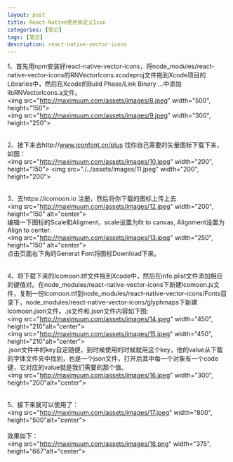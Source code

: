 ```yaml
---
layout: post
title: React-Native使用自定义Icon
categories: [笔记]
tags: [笔记]
description: react-native-vector-icons
---
```


1、首先用npm安装好react-native-vector-icons，将node_modules/react-native-vector-icons的RNVectorIcons.xcodeproj文件拖到Xcode项目的Libraries中，然后在Xcode的Build Phase/Link Binary ...中添加libRNVectorIcons.a文件。<br/>
<img src="http://maximuum.com/assets/images/8.jpeg" width="500", height="150"><br/>
<img src="http://maximuum.com/assets/images/9.jpeg" width="300", height="250"><br/><br/>

2、接下来去http://www.iconfont.cn/plus 找你自己需要的矢量图标下载下来，如图：<br/>
<img src="http://maximuum.com/assets/images/10.jpeg" width="200", height="150">  <img src="./../assets/images/11.jpeg" width="200", height="200"><br/><br/>

3、去https://icomoon.io 注册，然后将你下载的图标上传上去<br/>
<img src="http://maximuum.com/assets/images/12.jpeg" width="200", height="150" alt="center"><br/>
编辑一下图标的Scale和Aligment，scale设置为fit to canvas, Alignment设置为Align to center.<br/>
<img src="http://maximuum.com/assets/images/13.jpeg" width="250", height="150" alt="center"><br/>
点击页面右下角的Generat Font将图标Download下来。<br/><br/>

4、将下载下来的Icomoon.ttf文件拖到Xcode中，然后在info.plist文件添加相应的键值对。在node_modules/react-native-vector-icons下新建Icomoon.js文件，复制一份Icomoon.ttf到node_modules/react-native-vector-icons/Fonts目录下，node_modules/react-native-vector-icons/glyphmaps下新建Icomoon.json文件。.js文件和.json文件内容如下图:<br/>
<img src="http://maximuum.com/assets/images/14.jpeg" width="450", height="210"alt="center"><br/>
<img src="http://maximuum.com/assets/images/15.jpeg" width="450", height="210"alt="center"><br/>
.json文件中的key自定随便，到时候使用的时候就用这个key，他的value从下载的字体文件夹中找到，也是一个json文件，打开后其中每一个对象有一个code键，它对应的value就是我们需要的那个值。<br/>
<img src="http://maximuum.com/assets/images/16.jpeg" width="300", height="200"alt="center"><br/><br/>

5、接下来就可以使用了：<br/>
<img src="http://maximuum.com/assets/images/17.jpeg" width="800", height="500"alt="center"><br/><br/>
效果如下：<br/>
<img src="http://maximuum.com/assets/images/18.png" width="375", height="667"alt="center"><br/><br/>
